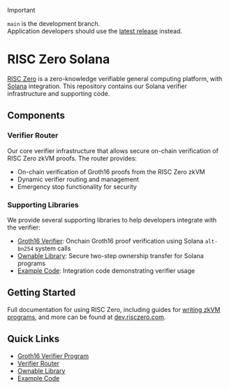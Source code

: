 > [!IMPORTANT]
> `main` is the development branch.  
> Application developers should use the [latest release](https://github.com/risc0/risc0-solana/releases) instead.

# RISC Zero Solana

[RISC Zero] is a zero-knowledge verifiable general computing platform, with [Solana] integration.
This repository contains our Solana verifier infrastructure and supporting code.

## Components

### Verifier Router

Our core verifier infrastructure that allows secure on-chain verification of RISC Zero zkVM proofs. The router provides:

- On-chain verification of Groth16 proofs from the RISC Zero zkVM
- Dynamic verifier routing and management
- Emergency stop functionality for security

### Supporting Libraries

We provide several supporting libraries to help developers integrate with the verifier:

- [Groth16 Verifier][verifier]: Onchain Groth16 proof verification using Solana `alt-bn254` system calls
- [Ownable Library][ownable]: Secure two-step ownership transfer for Solana programs
- [Example Code][examples]: Integration code demonstrating verifier usage

## Getting Started

Full documentation for using RISC Zero, including guides for [writing zkVM programs][risc0-quickstart], and more can be found at [dev.risczero.com].

## Quick Links

- [Groth16 Verifier Program][verifier]
- [Verifier Router][router]
- [Ownable Library][ownable]
- [Example Code][examples]

[RISC Zero]: https://github.com/risc0/risc0
[Solana]: https://solana.com
[examples]: ./solana-examples
[router]: ./solana-verifier
[ownable]: ./solana-ownable
[verifier]: ./solana-verifier/programs/groth_16_verifier
[risc0-quickstart]: https://dev.risczero.com/api/zkvm/quickstart
[bonsai-quickstart]: https://dev.risczero.com/bonsai
[dev.risczero.com]: https://dev.risczero.com